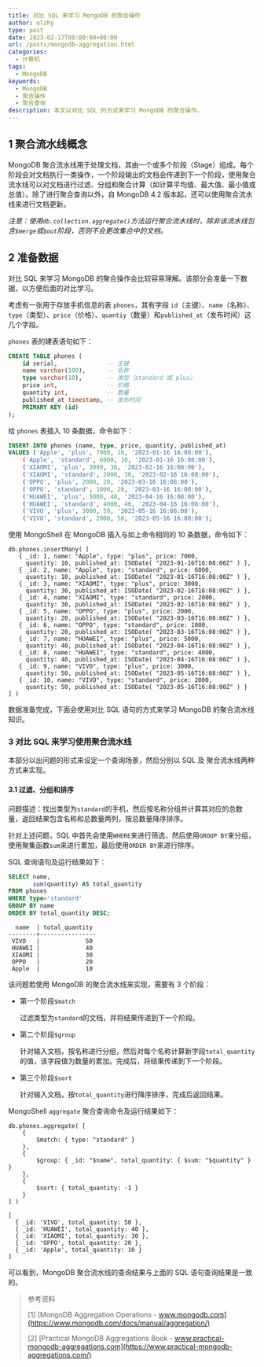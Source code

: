 ```yaml
---
title: 对比 SQL 来学习 MongoDB 的聚合操作
author: olzhy
type: post
date: 2023-02-17T08:00:00+08:00
url: /posts/mongodb-aggregation.html
categories:
  - 计算机
tags:
  - MongoDB
keywords:
  - MongoDB
  - 聚合操作
  - 聚合查询
description: 本文以对比 SQL 的方式来学习 MongoDB 的聚合操作。
---
```


## 1 聚合流水线概念

MongoDB 聚合流水线用于处理文档，其由一个或多个阶段（Stage）组成。每个阶段会对文档执行一类操作，一个阶段输出的文档会传递到下一个阶段，使用聚合流水线可以对文档进行过滤、分组和聚合计算（如计算平均值、最大值、最小值或总值）。除了进行聚合查询以外，自 MongoDB 4.2 版本起，还可以使用聚合流水线来进行文档更新。

_注意：使用`db.collection.aggregate()`方法运行聚合流水线时，除非该流水线包含`$merge`或`$out`阶段，否则不会更改集合中的文档。_

## 2 准备数据

对比 SQL 来学习 MongoDB 的聚合操作会比较容易理解。该部分会准备一下数据，以方便后面的对比学习。

考虑有一张用于存放手机信息的表 `phones`，其有字段 `id`（主键）、`name`（名称）、`type`（类型）、`price`（价格）、`quantiy`（数量）和`published_at`（发布时间）这几个字段。

`phones` 表的建表语句如下：

```sql
CREATE TABLE phones (
	id serial,              -- 主键
	name varchar(100),      -- 名称
	type varchar(10),       -- 类型（standard 或 plus）
	price int,              -- 价格
	quantity int,           -- 数量
	published_at timestamp, -- 发布时间
	PRIMARY KEY (id)
);
```

给 `phones` 表插入 10 条数据，命令如下：

```sql
INSERT INTO phones (name, type, price, quantity, published_at)
VALUES ('Apple', 'plus', 7000, 10, '2023-01-16 16:08:00'),
	('Apple', 'standard', 6000, 10, '2023-01-16 16:08:00'),
	('XIAOMI', 'plus', 3000, 30, '2023-02-16 16:08:00'),
	('XIAOMI', 'standard', 2000, 30, '2023-02-16 16:08:00'),
	('OPPO', 'plus', 2000, 20, '2023-03-16 16:08:00'),
	('OPPO', 'standard', 1000, 20, '2023-03-16 16:08:00'),
	('HUAWEI', 'plus', 5000, 40, '2023-04-16 16:08:00'),
	('HUAWEI', 'standard', 4000, 40, '2023-04-16 16:08:00'),
	('VIVO', 'plus', 3000, 50, '2023-05-16 16:08:00'),
	('VIVO', 'standard', 2000, 50, '2023-05-16 16:08:00');
```

使用 MongoShell 在 MongoDB 插入与如上命令相同的 10 条数据，命令如下：

```shell
db.phones.insertMany( [
   { _id: 1, name: "Apple", type: "plus", price: 7000,
     quantity: 10, published_at: ISODate( "2023-01-16T16:08:00Z" ) },
   { _id: 2, name: "Apple", type: "standard", price: 6000,
     quantity: 10, published_at: ISODate( "2023-01-16T16:08:00Z" ) },
   { _id: 3, name: "XIAOMI", type: "plus", price: 3000,
     quantity: 30, published_at: ISODate( "2023-02-16T16:08:00Z" ) },
   { _id: 4, name: "XIAOMI", type: "standard", price: 2000,
     quantity: 30, published_at: ISODate( "2023-02-16T16:08:00Z" ) },
   { _id: 5, name: "OPPO", type: "plus", price: 2000,
     quantity: 20, published_at: ISODate( "2023-03-16T16:08:00Z" ) },
   { _id: 6, name: "OPPO", type: "standard", price: 1000,
     quantity: 20, published_at: ISODate( "2023-03-16T16:08:00Z" ) },
   { _id: 7, name: "HUAWEI", type: "plus", price: 5000,
     quantity: 40, published_at: ISODate( "2023-04-16T16:08:00Z" ) },
   { _id: 8, name: "HUAWEI", type: "standard", price: 4000,
     quantity: 40, published_at: ISODate( "2023-04-16T16:08:00Z" ) },
   { _id: 9, name: "VIVO", type: "plus", price: 3000,
     quantity: 50, published_at: ISODate( "2023-05-16T16:08:00Z" ) },
   { _id: 10, name: "VIVO", type: "standard", price: 2000,
     quantity: 50, published_at: ISODate( "2023-05-16T16:08:00Z" ) }
] )
```

数据准备完成，下面会使用对比 SQL 语句的方式来学习 MongoDB 的聚合流水线知识。

### 3 对比 SQL 来学习使用聚合流水线

本部分以出问题的形式来设定一个查询场景，然后分别以 SQL 及 聚合流水线两种方式来实现。

#### 3.1 过滤、分组和排序

问题描述：找出类型为`standard`的手机，然后按名称分组并计算其对应的总数量，返回结果包含名称和总数量两列，按总数量降序排序。

针对上述问题，SQL 中首先会使用`WHERE`来进行筛选，然后使用`GROUP BY`来分组，使用聚集函数`sum`来进行累加，最后使用`ORDER BY`来进行排序。

SQL 查询语句及运行结果如下：

```sql
SELECT name,
       sum(quantity) AS total_quantity
FROM phones
WHERE type='standard'
GROUP BY name
ORDER BY total_quantity DESC;
```

```text
  name  | total_quantity
--------+----------------
 VIVO   |             50
 HUAWEI |             40
 XIAOMI |             30
 OPPO   |             20
 Apple  |             10
```

该问题若使用 MongoDB 的聚合流水线来实现，需要有 3 个阶段：

- 第一个阶段`$match`

  过滤类型为`standard`的文档，并将结果传递到下一个阶段。

- 第二个阶段`$group`

  针对输入文档，按名称进行分组，然后对每个名称计算新字段`total_quantity`的值，该字段值为数量的累加。完成后，将结果传递到下一个阶段。

- 第三个阶段`$sort`

  针对输入文档，按`total_quantity`进行降序排序，完成后返回结果。

MongoShell `aggregate` 聚合查询命令及运行结果如下：

```shell
db.phones.aggregate( [
    {
        $match: { type: "standard" }
    },
    {
        $group: { _id: "$name", total_quantity: { $sum: "$quantity" } }
    },
    {
        $sort: { total_quantity: -1 }
    }
] )
```

```text
[
  { _id: 'VIVO', total_quantity: 50 },
  { _id: 'HUAWEI', total_quantity: 40 },
  { _id: 'XIAOMI', total_quantity: 30 },
  { _id: 'OPPO', total_quantity: 20 },
  { _id: 'Apple', total_quantity: 10 }
]
```

可以看到，MongoDB 聚合流水线的查询结果与上面的 SQL 语句查询结果是一致的。

> 参考资料
>
> [1] [MongoDB Aggregation Operations - www.mongodb.com](https://www.mongodb.com/docs/manual/aggregation/)
>
> [2] [Practical MongoDB Aggregations Book - www.practical-mongodb-aggregations.com](https://www.practical-mongodb-aggregations.com/)
